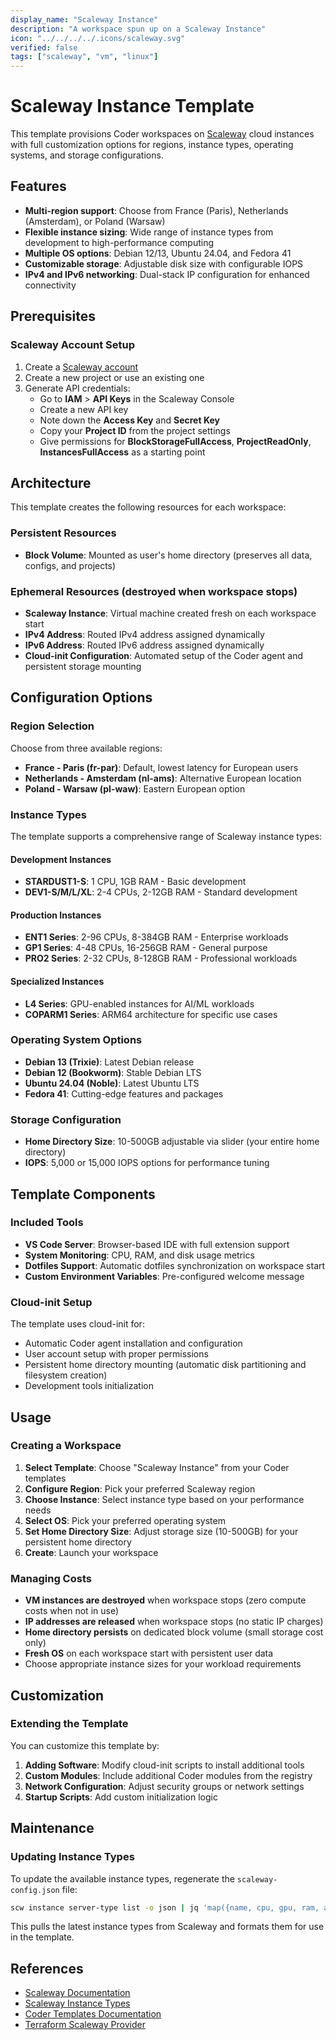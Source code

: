 ```yaml
---
display_name: "Scaleway Instance"
description: "A workspace spun up on a Scaleway Instance"
icon: "../../../../.icons/scaleway.svg"
verified: false
tags: ["scaleway", "vm", "linux"]
---
```


# Scaleway Instance Template

This template provisions Coder workspaces on [Scaleway](https://www.scaleway.com/) cloud instances with full customization options for regions, instance types, operating systems, and storage configurations.

## Features

- **Multi-region support**: Choose from France (Paris), Netherlands (Amsterdam), or Poland (Warsaw)
- **Flexible instance sizing**: Wide range of instance types from development to high-performance computing
- **Multiple OS options**: Debian 12/13, Ubuntu 24.04, and Fedora 41
- **Customizable storage**: Adjustable disk size with configurable IOPS
- **IPv4 and IPv6 networking**: Dual-stack IP configuration for enhanced connectivity

## Prerequisites

### Scaleway Account Setup

1. Create a [Scaleway account](https://console.scaleway.com/)
2. Create a new project or use an existing one
3. Generate API credentials:
   - Go to **IAM** > **API Keys** in the Scaleway Console
   - Create a new API key
   - Note down the **Access Key** and **Secret Key**
   - Copy your **Project ID** from the project settings
   - Give permissions for **BlockStorageFullAccess**, **ProjectReadOnly**, **InstancesFullAccess** as a starting point

## Architecture

This template creates the following resources for each workspace:

### Persistent Resources

- **Block Volume**: Mounted as user's home directory (preserves all data, configs, and projects)

### Ephemeral Resources (destroyed when workspace stops)

- **Scaleway Instance**: Virtual machine created fresh on each workspace start
- **IPv4 Address**: Routed IPv4 address assigned dynamically
- **IPv6 Address**: Routed IPv6 address assigned dynamically
- **Cloud-init Configuration**: Automated setup of the Coder agent and persistent storage mounting

## Configuration Options

### Region Selection

Choose from three available regions:

- **France - Paris (fr-par)**: Default, lowest latency for European users
- **Netherlands - Amsterdam (nl-ams)**: Alternative European location
- **Poland - Warsaw (pl-waw)**: Eastern European option

### Instance Types

The template supports a comprehensive range of Scaleway instance types:

#### Development Instances

- **STARDUST1-S**: 1 CPU, 1GB RAM - Basic development
- **DEV1-S/M/L/XL**: 2-4 CPUs, 2-12GB RAM - Standard development

#### Production Instances

- **ENT1 Series**: 2-96 CPUs, 8-384GB RAM - Enterprise workloads
- **GP1 Series**: 4-48 CPUs, 16-256GB RAM - General purpose
- **PRO2 Series**: 2-32 CPUs, 8-128GB RAM - Professional workloads

#### Specialized Instances

- **L4 Series**: GPU-enabled instances for AI/ML workloads
- **COPARM1 Series**: ARM64 architecture for specific use cases

### Operating System Options

- **Debian 13 (Trixie)**: Latest Debian release
- **Debian 12 (Bookworm)**: Stable Debian LTS
- **Ubuntu 24.04 (Noble)**: Latest Ubuntu LTS
- **Fedora 41**: Cutting-edge features and packages

### Storage Configuration

- **Home Directory Size**: 10-500GB adjustable via slider (your entire home directory)
- **IOPS**: 5,000 or 15,000 IOPS options for performance tuning

## Template Components

### Included Tools

- **VS Code Server**: Browser-based IDE with full extension support
- **System Monitoring**: CPU, RAM, and disk usage metrics
- **Dotfiles Support**: Automatic dotfiles synchronization on workspace start
- **Custom Environment Variables**: Pre-configured welcome message

### Cloud-init Setup

The template uses cloud-init for:

- Automatic Coder agent installation and configuration
- User account setup with proper permissions
- Persistent home directory mounting (automatic disk partitioning and filesystem creation)
- Development tools initialization

## Usage

### Creating a Workspace

1. **Select Template**: Choose "Scaleway Instance" from your Coder templates
2. **Configure Region**: Pick your preferred Scaleway region
3. **Choose Instance**: Select instance type based on your performance needs
4. **Select OS**: Pick your preferred operating system
5. **Set Home Directory Size**: Adjust storage size (10-500GB) for your persistent home directory
6. **Create**: Launch your workspace

### Managing Costs

- **VM instances are destroyed** when workspace stops (zero compute costs when not in use)
- **IP addresses are released** when workspace stops (no static IP charges)
- **Home directory persists** on dedicated block volume (small storage cost only)
- **Fresh OS** on each workspace start with persistent user data
- Choose appropriate instance sizes for your workload requirements

## Customization

### Extending the Template

You can customize this template by:

1. **Adding Software**: Modify cloud-init scripts to install additional tools
2. **Custom Modules**: Include additional Coder modules from the registry
3. **Network Configuration**: Adjust security groups or network settings
4. **Startup Scripts**: Add custom initialization logic

## Maintenance

### Updating Instance Types

To update the available instance types, regenerate the `scaleway-config.json` file:

```bash
scw instance server-type list -o json | jq 'map({name, cpu, gpu, ram, arch})' > scaleway-config.json.json
```

This pulls the latest instance types from Scaleway and formats them for use in the template.

## References

- [Scaleway Documentation](https://www.scaleway.com/en/docs/)
- [Scaleway Instance Types](https://www.scaleway.com/en/pricing/#instances)
- [Coder Templates Documentation](https://coder.com/docs/templates)
- [Terraform Scaleway Provider](https://registry.terraform.io/providers/scaleway/scaleway/latest/docs)
